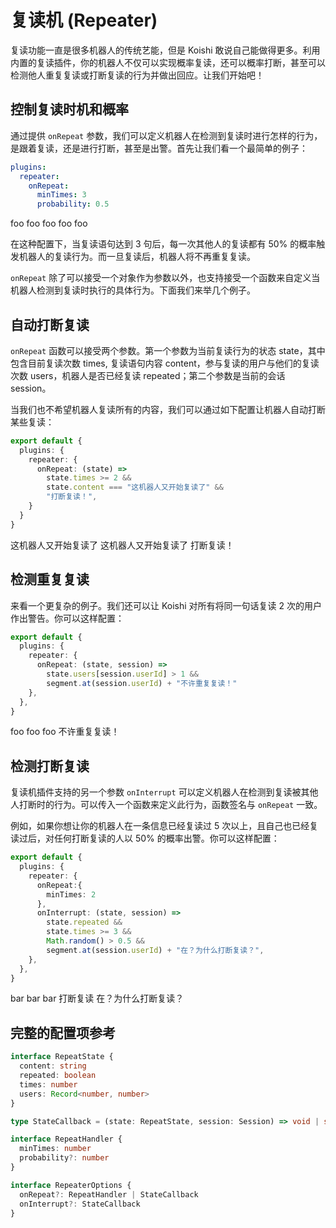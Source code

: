 # 复读机 (Repeater)

复读功能一直是很多机器人的传统艺能，但是 Koishi 敢说自己能做得更多。利用内置的复读插件，你的机器人不仅可以实现概率复读，还可以概率打断，甚至可以检测他人重复复读或打断复读的行为并做出回应。让我们开始吧！

## 控制复读时机和概率

通过提供 `onRepeat` 参数，我们可以定义机器人在检测到复读时进行怎样的行为，是跟着复读，还是进行打断，甚至是出警。首先让我们看一个最简单的例子：

```yaml title=koishi.yml
plugins:
  repeater:
    onRepeat:
      minTimes: 3
      probability: 0.5
```

<chat-panel>
<chat-message nickname="Alice">foo</chat-message>
<chat-message nickname="Bob">foo</chat-message>
<chat-message nickname="Carol">foo</chat-message>
<chat-message nickname="Koishi">foo</chat-message>
<chat-message nickname="Dave">foo</chat-message>
</chat-panel>

在这种配置下，当复读语句达到 3 句后，每一次其他人的复读都有 50% 的概率触发机器人的复读行为。而一旦复读后，机器人将不再重复复读。

`onRepeat` 除了可以接受一个对象作为参数以外，也支持接受一个函数来自定义当机器人检测到复读时执行的具体行为。下面我们来举几个例子。

## 自动打断复读

`onRepeat` 函数可以接受两个参数。第一个参数为当前复读行为的状态 state，其中包含目前复读次数 times, 复读语句内容 content，参与复读的用户与他们的复读次数 users，机器人是否已经复读 repeated；第二个参数是当前的会话 session。

当我们也不希望机器人复读所有的内容，我们可以通过如下配置让机器人自动打断某些复读：

```ts title=koishi.ts
export default {
  plugins: {
    repeater: {
      onRepeat: (state) =>
        state.times >= 2 &&
        state.content === "这机器人又开始复读了" &&
        "打断复读！",
    }
  }
}
```

<chat-panel>
<chat-message nickname="Alice">这机器人又开始复读了</chat-message>
<chat-message nickname="Bob">这机器人又开始复读了</chat-message>
<chat-message nickname="Koishi">打断复读！</chat-message>
</chat-panel>

## 检测重复复读

来看一个更复杂的例子。我们还可以让 Koishi 对所有将同一句话复读 2 次的用户作出警告。你可以这样配置：

```ts title=koishi.ts
export default {
  plugins: {
    repeater: {
      onRepeat: (state, session) =>
        state.users[session.userId] > 1 &&
        segment.at(session.userId) + "不许重复复读！"
    },
  },
}
```

<chat-panel>
<chat-message nickname="Alice">foo</chat-message>
<chat-message nickname="Bob">foo</chat-message>
<chat-message nickname="Alice">foo</chat-message>
<chat-message nickname="Koishi">不许重复复读！</chat-message>
</chat-panel>

## 检测打断复读

复读机插件支持的另一个参数 `onInterrupt` 可以定义机器人在检测到复读被其他人打断时的行为。可以传入一个函数来定义此行为，函数签名与 `onRepeat` 一致。

例如，如果你想让你的机器人在一条信息已经复读过 5 次以上，且自己也已经复读过后，对任何打断复读的人以 50% 的概率出警。你可以这样配置：

```ts title=koishi.ts
export default {
  plugins: {
    repeater: {
      onRepeat:{
        minTimes: 2
      },
      onInterrupt: (state, session) =>
        state.repeated &&
        state.times >= 3 &&
        Math.random() > 0.5 &&
        segment.at(session.userId) + "在？为什么打断复读？",
    },
  },
}
```

<chat-panel>
<chat-message nickname="Alice">bar</chat-message>
<chat-message nickname="Bob">bar</chat-message>
<chat-message nickname="Koishi"> bar</chat-message>
<chat-message nickname="Dave">打断复读</chat-message>
<chat-message nickname="Koishi"> 在？为什么打断复读？</chat-message>
</chat-panel>

## 完整的配置项参考

```ts
interface RepeatState {
  content: string
  repeated: boolean
  times: number
  users: Record<number, number>
}

type StateCallback = (state: RepeatState, session: Session) => void | string

interface RepeatHandler {
  minTimes: number
  probability?: number
}

interface RepeaterOptions {
  onRepeat?: RepeatHandler | StateCallback
  onInterrupt?: StateCallback
}
```
